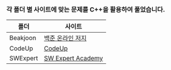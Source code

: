 ### 각 폴더 별 사이트에 맞는 문제를 C++을 활용하여 풀었습니다.

|폴더| 사이트|
|-|-|
|Beakjoon|[백준 온라인 저지](https://www.acmicpc.net/)|
|CodeUp|[CodeUp](https://www.codeup.kr/)|
|SWExpert|[SW Expert Academy](https://swexpertacademy.com/main/main.do)|
